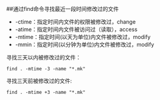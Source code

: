 ##通过find命令寻找最近一段时间修改过的文件

- -ctime：指定时间内文件的权限被修改过，change  
- -atime：指定时间内文件被访问过（读取），access  
- -mtime：指定时间(以天为单位)内文件被修改过，modify  
- -mmin：指定时间(以分钟为单位)内文件被修改过，modify  

寻找三天以内被修改过的文件：  
```
find . -mtime -3 -name "*.mk"
```

寻找三天前被修改过的文件:  
```
find . -mtime +3 -name "*.mk"
```